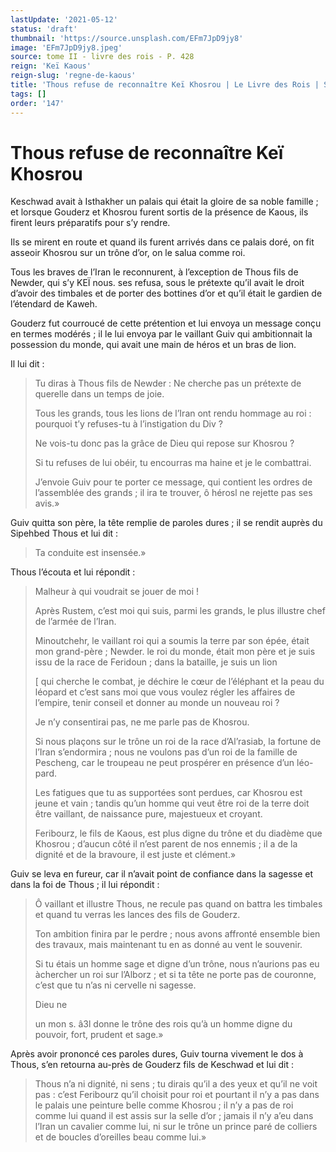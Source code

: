 ```yaml
---
lastUpdate: '2021-05-12'
status: 'draft'
thumbnail: 'https://source.unsplash.com/EFm7JpD9jy8'
image: 'EFm7JpD9jy8.jpeg'
source: tome II - livre des rois - P. 428
reign: 'Keï Kaous'
reign-slug: 'regne-de-kaous'
title: 'Thous refuse de reconnaître Keï Khosrou | Le Livre des Rois | Shâhnâmeh'
tags: []
order: '147'
---
```


# Thous refuse de reconnaître Keï Khosrou

Keschwad avait à Isthakher un palais qui était la gloire de sa noble famille ; et lorsque Gouderz et Khosrou furent sortis de la présence de Kaous, ils firent leurs préparatifs pour s’y rendre.

Ils se mirent en route et quand ils furent arrivés dans ce palais doré, on fit asseoir Khosrou sur un trône d’or, on le salua comme roi.

Tous les braves de l’Iran le reconnurent, à l’exception de Thous fils de Newder, qui s’y KEÏ nous. ses refusa, sous le prétexte qu’il avait le droit d’avoir des timbales et de porter des bottines d’or et qu’il était le gardien de l’étendard de Kaweh.

Gouderz fut courroucé de cette prétention et lui envoya un message conçu en termes modérés ; il le lui envoya par le vaillant Guiv qui ambitionnait la possession du monde, qui avait une main de héros et un bras de lion.

Il lui dit :

> Tu diras à Thous fils de Newder : Ne cherche pas un prétexte de querelle dans un temps de joie.
>
> Tous les grands, tous les lions de l’Iran ont rendu hommage au roi : pourquoi t’y refuses-tu à l’instigation du Div ?
>
> Ne vois-tu donc pas la grâce de Dieu qui repose sur Khosrou ?
>
> Si tu refuses de lui obéir, tu encourras ma haine et je le combattrai.
>
> J’envoie Guiv pour te porter ce message, qui contient les ordres de l’assemblée des grands ; il ira te trouver, ô hérosl ne rejette pas ses avis.»

Guiv quitta son père, la tête remplie de paroles dures ; il se rendit auprès du Sipehbed Thous et lui dit :

> Ta conduite est insensée.»

Thous l’écouta et lui répondit :

> Malheur à qui voudrait se jouer de moi !
>
> Après Rustem, c’est moi qui suis, parmi les grands, le plus illustre chef de l’armée de l’Iran.
>
> Minoutchehr, le vaillant roi qui a soumis la terre par son épée, était mon grand-père ; Newder. le roi du monde, était mon père et je suis issu de la race de Feridoun ; dans la bataille, je suis un lion
>
> [ qui cherche le combat, je déchire le cœur de l’éléphant et la peau du léopard et c’est sans moi que vous voulez régler les affaires de l’empire, tenir conseil et donner au monde un nouveau roi ?
>
> Je n’y consentirai pas, ne me parle pas de Khosrou.
>
> Si nous plaçons sur le trône un roi de la race d’Al’rasiab, la fortune de l’Iran s’endormira ; nous ne voulons pas d’un roi de la famille de Pescheng, car le troupeau ne peut prospérer en présence d’un léo- pard.
>
> Les fatigues que tu as supportées sont perdues, car Khosrou est jeune et vain ; tandis qu’un homme qui veut être roi de la terre doit être vaillant, de naissance pure, majestueux et croyant.
>
> Feribourz, le fils de Kaous, est plus digne du trône et du diadème que Khosrou ; d’aucun côté il n’est parent de nos ennemis ; il a de la dignité et de la bravoure, il est juste et clément.»

Guiv se leva en fureur, car il n’avait point de confiance dans la sagesse et dans la foi de Thous ; il lui répondit :

> Ô vaillant et illustre Thous, ne recule pas quand on battra les timbales et quand tu verras les lances des fils de Gouderz.
>
> Ton ambition finira par le perdre ; nous avons affronté ensemble bien des travaux, mais maintenant tu en as donné au vent le souvenir.
>
> Si tu étais un homme sage et digne d’un trône, nous n’aurions pas eu àchercher un roi sur l’Alborz ; et si ta tête ne porte pas de couronne, c’est que tu n’as ni cervelle ni sagesse.
>
> Dieu ne
>
> un mon s. â3l donne le trône des rois qu’à un homme digne du pouvoir, fort, prudent et sage.»

Après avoir prononcé ces paroles dures, Guiv tourna vivement le dos à Thous, s’en retourna au-près de Gouderz fils de Keschwad et lui dit :

> Thous n’a ni dignité, ni sens ; tu dirais qu’il a des yeux et qu’il ne voit pas : c’est Feribourz qu’il choisit pour roi et pourtant il n’y a pas dans le palais une peinture belle comme Khosrou ; il n’y a pas de roi comme lui quand il est assis sur la selle d’or ; jamais il n’y a’eu dans l’Iran un cavalier comme lui, ni sur le trône un prince paré de colliers et de boucles d’oreilles beau comme lui.»

